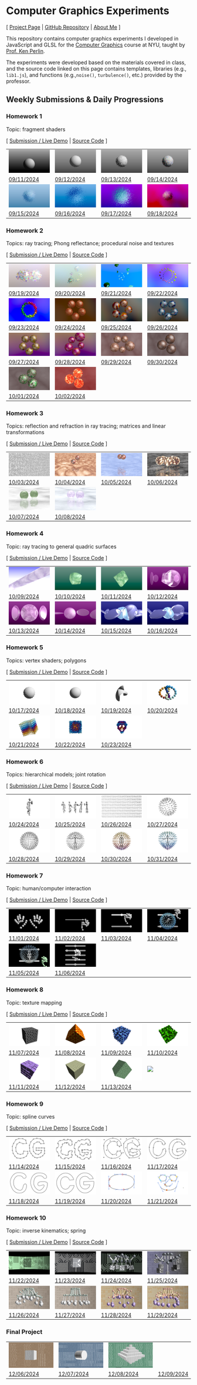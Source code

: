 # Computer Graphics Experiments

[ [Project Page](https://jackbdu.com/computer-graphics/) \| [GitHub Repository](https://github.com/jackbdu/computer-graphics) \| [About Me](https://jackbdu.com/about/) ]

This repository contains computer graphics experiments I developed in JavaScript and GLSL for the [Computer Graphics](https://cs.nyu.edu/~perlin/courses/fall2024/) course at NYU, taught by [Prof. Ken Perlin](https://cs.nyu.edu/~perlin/).

The experiments were developed based on the materials covered in class, and the source code linked on this page contains templates, libraries (e.g., `lib1.js`), and functions (e.g.,`noise()`, `turbulence()`, etc.) provided by the professor.

## Weekly Submissions & Daily Progressions

### Homework 1

Topic: fragment shaders

[ [Submission / Live Demo](https://jackbdu.com/computer-graphics/hw1) \| [Source Code](https://github.com/jackbdu/computer-graphics/tree/main/hw1) ]

|                                                                                                                                      |                                                                                                                                          |                                                                                                                                             |                                                                                                                                              |
| ------------------------------------------------------------------------------------------------------------------------------------ | ---------------------------------------------------------------------------------------------------------------------------------------- | ------------------------------------------------------------------------------------------------------------------------------------------- | -------------------------------------------------------------------------------------------------------------------------------------------- |
| ![](assets/20240911-daily-experiment-glsl-shader-frag-sphere-rotation-1080p-frame-1.png)                                             | ![](assets/20240912-daily-experiment-glsl-shader-frag-sphere-disintegrating-1080p-frame-1.png)                                           | ![](assets/20240913-daily-experiment-glsl-shader-frag-sphere-fluid-surface-1080p-frame-1.png)                                               | ![](assets/20240914-daily-experiment-glsl-shader-frag-sphere-fluid-surface-colorful-1080p-frame-1.png)                                       |
| [09/11/2024](https://www.instagram.com/p/C_0Emg0R3Po/)                                                                               | [09/12/2024](https://www.instagram.com/p/C_2OTp-OI8C/)                                                                                   | [09/13/2024](https://www.instagram.com/p/C_4lyLqMw8W/)                                                                                      | [09/14/2024](https://www.instagram.com/p/C_6p47iMNeb/)                                                                                       |
| ![](assets/20240915-daily-experiment-glsl-shader-frag-disintegrating-sphere-fluid-surface-colorful-with-blue-tint-1080p-frame-1.png) | ![](assets/20240916-daily-experiment-glsl-shader-frag-disintegrating-sphere-fluid-surface-colorful-with-colorful-tint-1080p-frame-5.png) | ![](assets/20240917-daily-experiment-glsl-shader-frag-disintegrating-sphere-fluid-surface-colorful-tint-noise-background-1080p-frame-4.png) | ![](assets/20240918-daily-experiment-glsl-shader-frag-disintegrating-sphere-fluid-surface-colorful-tint-environment-noise-1080p-frame-3.png) |
| [09/15/2024](https://www.instagram.com/p/C_87DfKy8q6/)                                                                               | [09/16/2024](https://www.instagram.com/p/C__NWBKxSkf/)                                                                                   | [09/17/2024](https://www.instagram.com/p/DAC3i1asOCs/)                                                                                      | [09/18/2024](https://www.instagram.com/p/DAF4ghvRg-O/)                                                                                       |

### Homework 2

Topics: ray tracing; Phong reflectance; procedural noise and textures

[ [Submission / Live Demo](https://jackbdu.com/computer-graphics/hw2) \| [Source Code](https://github.com/jackbdu/computer-graphics/tree/main/hw2) ]

|                                                                                                                 |                                                                                                                                         |                                                                                                            |                                                                                                                     |
| --------------------------------------------------------------------------------------------------------------- | --------------------------------------------------------------------------------------------------------------------------------------- | ---------------------------------------------------------------------------------------------------------- | ------------------------------------------------------------------------------------------------------------------- |
| ![](assets/20240919-daily-experiment-glsl-shader-frag-fluid-spheres-rotating-1080p-frame-1.png)                 | ![](assets/20240920-daily-experiment-glsl-shader-frag-5-fluid-spheres-animated-1080p-frame-1.png)                                       | ![](assets/20240921-daily-experiment-glsl-shader-frag-dancing-droplets-1080p-frame-2.png)                  | ![](assets/20240922-daily-experiment-glsl-shader-frag-oscillating-marbles-1080p-frame-1.png)                        |
| [09/19/2024](https://www.instagram.com/p/DAIg10iRD-s/)                                                          | [09/20/2024](https://www.instagram.com/p/DAKwHngMv7t/)                                                                                  | [09/21/2024](https://www.instagram.com/p/DANQSOEsGts/)                                                     | [09/22/2024](https://www.instagram.com/p/DAO8bEXSmex/)                                                              |
| ![](assets/20240923-daily-experiment-glsl-shader-frag-oscillating-pebbles-in-a-circle-1080p-frame-1.png)        | ![](assets/20240924-daily-experiment-glsl-shader-frag-rolling-marbles-1080p-frame-1.png)                                                | ![](assets/20240925-daily-experiment-glsl-shader-frag-colorful-rolling-marbles-1080p-frame-1.png)          | ![](assets/20240926-daily-experiment-glsl-shader-frag-colorful-rolling-marbles-blue-1080p-frame-1.png)              |
| [09/23/2024](https://www.instagram.com/p/DAS_TMvRacq/)                                                          | [09/24/2024](https://www.instagram.com/p/DAVAkxSx0ua/)                                                                                  | [09/25/2024](https://www.instagram.com/p/DAaLzATx2y4/)                                                     | [09/26/2024](https://www.instagram.com/p/DAcUXLsM6Q7/)                                                              |
| ![](assets/20240927-daily-experiment-glsl-shader-frag-colorful-rolling-watery-marbles-purple-1080p-frame-1.png) | ![](assets/20240928-daily-experiment-glsl-shader-frag-colorful-rolling-marbles-vibrant-purple-with-stretched-stripes-1080p-frame-1.png) | ![](assets/20240929-daily-experiment-glsl-shader-frag-rolling-marbles-with-fine-texture-1080p-frame-1.png) | ![](assets/20240930-daily-experiment-glsl-shader-frag-rolling-marbles-with-animated-fine-texture-1080p-frame-1.png) |
| [09/27/2024](https://www.instagram.com/p/DAd88Y-RWHi/)                                                          | [09/28/2024](https://www.instagram.com/p/DAhD3fKyeXp/)                                                                                  | [09/29/2024](https://www.instagram.com/p/DAh8cjPxpWR/)                                                     | [09/30/2024](https://www.instagram.com/p/DAjfJAkSRtA/)                                                              |
| ![](assets/20241001-daily-experiment-glsl-shader-frag-rolling-marbles-otherworldly-1080p-frame-1.png)           | ![](assets/20241002-daily-experiment-glsl-shader-frag-rolling-fire-balls-1080p-frame-1.png)                                             |
| [10/01/2024](https://www.instagram.com/p/DAnal2Gxo-4/)                                                          | [10/02/2024](https://www.instagram.com/p/DApo_p1RTyX/)                                                                                  |

### Homework 3

Topics: reflection and refraction in ray tracing; matrices and linear transformations

[ [Submission / Live Demo](https://jackbdu.com/computer-graphics/hw3) \| [Source Code](https://github.com/jackbdu/computer-graphics/tree/main/hw3) ]

|                                                                                                                              |                                                                                                                                     |                                                                                                            |                                                                                                                              |
| ---------------------------------------------------------------------------------------------------------------------------- | ----------------------------------------------------------------------------------------------------------------------------------- | ---------------------------------------------------------------------------------------------------------- | ---------------------------------------------------------------------------------------------------------------------------- |
| ![](assets/20241003-daily-experiment-glsl-shader-frag-plane-with-noise-texture-1080p-frame-1.png)                            | ![](assets/20241004-daily-experiment-glsl-shader-frag-spheres-reflections-on-plane-1080p-frame-1.png)                               | ![](assets/20241005-daily-experiment-glsl-shader-frag-spheres-reflections-on-wavy-water-1080p-frame-1.png) | ![](assets/20241006-daily-experiment-glsl-frag-shader-bright-spheres-reflections-on-dark-wavy-water-1080p-frame-0000000.png) |
| [10/03/2024](https://www.instagram.com/p/DAsw2xjRjxW/)                                                                       | [10/04/2024](https://www.instagram.com/p/DAxZd82sgrW/)                                                                              | [10/05/2024](https://www.instagram.com/p/DAy0r5oSoWc/)                                                     | [10/06/2024](https://www.instagram.com/p/DA0RZVFxEnk/)                                                                       |
| ![](assets/20241007-daily-experiment-glsl-frag-shader-translucent-spheres-reflections-on-wavy-water-1080p-frame-0000000.png) | ![](assets/20241008-daily-experiment-glsl-frag-shader-translucent-spheres-reflections-on-wavy-water-violet-1080p-frame-0000000.png) |
| [10/07/2024](https://www.instagram.com/p/DA1uwuesQfd/)                                                                       | [10/08/2024](https://www.instagram.com/p/DA413bgMe9k/)                                                                              |

### Homework 4

Topic: ray tracing to general quadric surfaces

[ [Submission / Live Demo](https://jackbdu.com/computer-graphics/hw4) \| [Source Code](https://github.com/jackbdu/computer-graphics/tree/main/hw4) ]

|                                                                                                                        |                                                                                                                                     |                                                                                                                        |                                                                                                                |
| ---------------------------------------------------------------------------------------------------------------------- | ----------------------------------------------------------------------------------------------------------------------------------- | ---------------------------------------------------------------------------------------------------------------------- | -------------------------------------------------------------------------------------------------------------- |
| ![](assets/20241009-daily-experiment-glsl-frag-shader-infinite-marble-pillar-1080p-frame-2.png)                        | ![](assets/20241010-daily-experiment-glsl-frag-shader-smoky-jade-1080p-frame-0000111.png)                                           | ![](assets/20241011-daily-experiment-glsl-frag-shader-paraboloid-jade-1080p-frame-0000000.png)                         | ![](assets/20241012-daily-experiment-glsl-frag-shader-purple-jade-with-lenses-1080p-frame-0000026.png)         |
| [10/09/2024](https://www.instagram.com/p/DA-sTfcR0X3/)                                                                 | [10/10/2024](https://www.instagram.com/p/DBAkaRKsQPi/)                                                                              | [10/11/2024](https://www.instagram.com/p/DBDUoNWMXk4/)                                                                 | [10/12/2024](https://www.instagram.com/p/DBEvhL8xrfJ/)                                                         |
| ![](assets/20241013-daily-experiment-glsl-frag-shader-purple-jade-with-lenses-with-reflection-1080p-frame-0000000.png) | ![](assets/20241014-daily-experiment-glsl-frag-shader-purple-jade-with-reflective-lenses-first-person-view-1080p-frame-0000075.png) | ![](assets/20241015-daily-experiment-glsl-frag-shader-blue-gem-with-various-reflective-lenses-1080p-frame-0000000.png) | ![](assets/20241016-daily-experiment-glsl-frag-shader-blue-marble-with-crystal-lenses-1080p-frame-0000000.png) |
| [10/13/2024](https://www.instagram.com/p/DBF5TL8sSuk/)                                                                 | [10/14/2024](https://www.instagram.com/p/DBH1aqxMfUg/)                                                                              | [10/15/2024](https://www.instagram.com/p/DBKRlXHStYu/)                                                                 | [10/16/2024](https://www.instagram.com/p/DBN98DNRD9B/)                                                         |

### Homework 5

Topics: vertex shaders; polygons

[ [Submission / Live Demo](https://jackbdu.com/computer-graphics/hw5) \| [Source Code](https://github.com/jackbdu/computer-graphics/tree/main/hw5) ]

|                                                                                                    |                                                                                                            |                                                                                                      |                                                                                               |
| -------------------------------------------------------------------------------------------------- | ---------------------------------------------------------------------------------------------------------- | ---------------------------------------------------------------------------------------------------- | --------------------------------------------------------------------------------------------- |
| ![](assets/20241017-daily-experiment-white-wavy-sphere-rotating-1080p-frame-0000000.png)           | ![](assets/20241018-daily-experiment-white-spiral-sphere-rotating-1080p-frame-0000000.png)                 | ![](assets/20241019-daily-experiment-white-spiral-wavy-paper-1080p-frame-0000000.png)                | ![](assets/20241020-daily-experiment-colorful-wavy-spheres-lissajous-1080p-frame-0000165.png) |
| [10/17/2024](https://www.instagram.com/p/DBQTHasRbzw/)                                             | [10/18/2024](https://www.instagram.com/p/DBTH08RxmID/)                                                     | [10/19/2024](https://www.instagram.com/p/DBVdfrxs1gf/)                                               | [10/20/2024](https://www.instagram.com/p/DBYKY7txHTu/)                                        |
| ![](assets/20241021-daily-experiment-colorful-wavy-spheres-forming-a-cube-1080p-frame-0000740.png) | ![](assets/20241022-daily-experiment-colorful-wavy-spheres-forming-cube-or-sphere-1080p-frame-0000000.png) | ![](assets/20241023-daily-experiment-two-perspective-object-skull-and-ghost-1080p-frame-0000000.png) |
| [10/21/2024](https://www.instagram.com/p/DBbChceR08L/)                                             | [10/22/2024](https://www.instagram.com/p/DBcxM9tsvh4/)                                                     | [10/23/2024](https://www.instagram.com/p/DBezLVHRHNM/)                                               |

### Homework 6

Topics: hierarchical models; joint rotation

[ [Submission / Live Demo](https://jackbdu.com/computer-graphics/hw6) \| [Source Code](https://github.com/jackbdu/computer-graphics/tree/main/hw6) ]

|                                                                                               |                                                                                                                 |                                                                                                                   |                                                                                                                 |
| --------------------------------------------------------------------------------------------- | --------------------------------------------------------------------------------------------------------------- | ----------------------------------------------------------------------------------------------------------------- | --------------------------------------------------------------------------------------------------------------- |
| ![](assets/20241024-daily-experiment-person-walking-1080p-frame-0000000.png)                  | ![](assets/20241025-daily-experiment-five-persons-walking-1080p-frame-0000000.png)                              | ![](assets/20241026-daily-experiment-32x8-person-grid-1080p-frame-0000000.png)                                    | ![](assets/20241027-daily-experiment-person-sphere-1080p-frame-0000335.png)                                     |
| [10/24/2024](https://www.instagram.com/p/DBiPE0KxadX/)                                        | [10/25/2024](https://www.instagram.com/p/DBk_wA4Rbaq/)                                                          | [10/26/2024](https://www.instagram.com/p/DBnV5q2MaPg/)                                                            | [10/27/2024](https://www.instagram.com/p/DBpEsmKR8pQ/)                                                          |
| ![](assets/20241028-daily-experiment-person-sphere-even-distribution-1080p-frame-0000000.png) | ![](assets/20241029-daily-experiment-person-trapped-in-spherical-cage-formed-by-people-1080p-frame-0000000.png) | ![](assets/20241030-daily-experiment-person-confined-in-sphere-formed-by-colorful-people-1080p-frame-0000000.png) | ![](assets/20241031-daily-experiment-person-confined-in-blob-formed-by-colorful-people-1080p-frame-0000000.png) |
| [10/28/2024](https://www.instagram.com/p/DBrha4ByFin/)                                        | [10/29/2024](https://www.instagram.com/p/DBvU55xxhgP/)                                                          | [10/30/2024](https://www.instagram.com/p/DByOxQ_RZ-G/)                                                            | [10/31/2024](https://www.instagram.com/p/DB0Y7xYs02w/)                                                          |

### Homework 7

Topic: human/computer interaction

[ [Submission / Live Demo](https://jackbdu.com/computer-graphics/hw7) \| [Source Code](https://github.com/jackbdu/computer-graphics/tree/main/hw7) ]

|                                                                                                                  |                                                                                        |                                                                                                       |                                                                                                |
| ---------------------------------------------------------------------------------------------------------------- | -------------------------------------------------------------------------------------- | ----------------------------------------------------------------------------------------------------- | ---------------------------------------------------------------------------------------------- |
| ![](assets/20241101-daily-experiment-hand-pose-detection-without-p5-1080p-frame-1.jpg)                           | ![](assets/20241102-daily-experiment-hand-pose-pinch-to-move-slider-1080p-frame-3.jpg) | ![](assets/20241103-daily-experiment-hand-pose-pinch-to-move-two-different-sliders-1080p-frame-2.jpg) | ![](assets/20241104-daily-experiment-hand-pose-sliders-controlling-rotation-1080p-frame-4.jpg) |
| [11/01/2024](https://www.instagram.com/p/DB3U4ggRY2H/)                                                           | [11/02/2024](https://www.instagram.com/p/DB6K4gyxWt2/)                                 | [11/03/2024](https://www.instagram.com/p/DB8N8njRzAi/)                                                | [11/04/2024](https://www.instagram.com/p/DB_0l0JRQJk/)                                         |
| ![](assets/20241105-daily-experiment-hand-pose-sliders-controlling-rotation-transcluent-ahnds-1080p-frame-3.jpg) | ![](assets/20241106-daily-experiment-hand-pose-many-sliders-1080p-frame-2.jpg)         |                                                                                                       |                                                                                                |
| [11/05/2024](https://www.instagram.com/p/DCEH7wCRdUV/)                                                           | [11/06/2024](https://www.instagram.com/p/DCFyxg7smXj/)                                 |                                                                                                       |

### Homework 8

Topic: texture mapping

[ [Submission / Live Demo](https://jackbdu.com/computer-graphics/hw8) \| [Source Code](https://github.com/jackbdu/computer-graphics/tree/main/hw8) ]

|                                                                                                                     |                                                                                                                                              |                                                                                                                           |                                                                                                                                           |
| ------------------------------------------------------------------------------------------------------------------- | -------------------------------------------------------------------------------------------------------------------------------------------- | ------------------------------------------------------------------------------------------------------------------------- | ----------------------------------------------------------------------------------------------------------------------------------------- |
| ![](assets/20241107-daily-experiment-truchet-pattern-texture-on-cube-1080p-frame-0000000.png)                       | ![](assets/20241108-daily-experiment-truchet-pattern-formed-by-cubes-4x4x4-1080p-frame-0000000.png)                                          | ![](assets/20241109-daily-experiment-truchet-pattern-formed-by-cubes-5x5x5-shrinking-animation-1080p-frame-0000941.png)   | ![](assets/20241110-daily-experiment-truchet-inspired-bump-map-pattern-formed-by-cubes-5x5x5-shrinking-animation-1080p-frame-0000268.png) |
| [11/07/2024](https://www.instagram.com/p/DCJutllxM-m/)                                                              | [11/08/2024](https://www.instagram.com/p/DCL9NtiRfpo/)                                                                                       | [11/09/2024](https://www.instagram.com/p/DCNPBdeR5uE/)                                                                    | [11/10/2024](https://www.instagram.com/p/DCOXAgoxbco/)                                                                                    |
| ![](assets/20241111-daily-experiment-truchet-inspired-stripe-pattern-formed-by-cubes-4x4x4-1080p-frame-0000994.png) | ![](assets/20241112-daily-experiment-truchet-inspired-stripe-pattern-formed-by-cubes-4x4x4-random-texture-each-side-1080p-frame-0000879.png) | ![](assets/20241113-daily-experiment-truchet-inspired-stripe-pattern-formed-by-cubes-4x4x4-green-1080p-frame-0000416.png) | ![](assets/)                                                                                                                              |
| [11/11/2024](https://www.instagram.com/p/DCQNd5WshYD/)                                                              | [11/12/2024](https://www.instagram.com/p/DCSkzVlMLOQ/)                                                                                       | [11/13/2024](https://www.instagram.com/p/DCUjd2yRdSm/)                                                                    |

### Homework 9

Topic: spline curves

[ [Submission / Live Demo](https://jackbdu.com/computer-graphics/hw9) \| [Source Code](https://github.com/jackbdu/computer-graphics/tree/main/hw9) ]

|                                                                                                      |                                                                                                                  |                                                                                                     |                                                                                                                         |
| ---------------------------------------------------------------------------------------------------- | ---------------------------------------------------------------------------------------------------------------- | --------------------------------------------------------------------------------------------------- | ----------------------------------------------------------------------------------------------------------------------- |
| ![](assets/20241114-daily-experiment-click-to-add-vertex-and-enter-to-close-shape-1080p-frame-4.jpg) | ![](assets/20241115-daily-experiment-randomly-curved-hermite-splines-1080p-frame-4.jpg)                          | ![](assets/20241116-daily-experiment-beizer-splines-1080p-frame-4.jpg)                              | ![](assets/20241117-daily-experiment-beizer-splines-with-draggable-control-points-1080p-frame-4.jpg)                    |
| [11/14/2024](https://www.instagram.com/p/DCbidhqRxZt/)                                               | [11/15/2024](https://www.instagram.com/p/DCduP5gRFKX/)                                                           | [11/16/2024](https://www.instagram.com/p/DCfDp5xSu-B/)                                              | [11/17/2024](https://www.instagram.com/p/DCf6SjgsqdA/)                                                                  |
| ![](assets/20241118-daily-experiment-beizer-splines-with-enhanced-editability-1080p-frame-4.jpg)     | ![](assets/20241119-daily-experiment-beizer-splines-symmetrical-control-points-and-select-all-1080p-frame-6.jpg) | ![](assets/20241120-daily-experiment-beizer-splines-animated-circle-along-spline-1080p-frame-3.jpg) | ![](assets/20241121-daily-experiment-beizer-splines-animated-colorful-circles-along-multiple-splines-1080p-frame-4.jpg) |
| [11/18/2024](https://www.instagram.com/p/DChlSd9y4zB/)                                               | [11/19/2024](https://www.instagram.com/p/DClMydnsBXQ/)                                                           | [11/20/2024](https://www.instagram.com/p/DCoUfxzxeos/)                                              | [11/21/2024](https://www.instagram.com/p/DCqdbVVx3TC/)                                                                  |

### Homework 10

Topic: inverse kinematics; spring

[ [Submission / Live Demo](https://jackbdu.com/computer-graphics/hw10) \| [Source Code](https://github.com/jackbdu/computer-graphics/tree/main/hw10) ]

|                                                                                                            |                                                                                                                            |                                                                                                                               |                                                                                                                      |
| ---------------------------------------------------------------------------------------------------------- | -------------------------------------------------------------------------------------------------------------------------- | ----------------------------------------------------------------------------------------------------------------------------- | -------------------------------------------------------------------------------------------------------------------- |
| ![](assets/20241122-daily-experiment-truchet-tile-wall-painting-rotating-1080p-frame-4.png)                | ![](assets/20241123-daily-experiment-truchet-tile-wall-painting-rotating-with-noise-texture-1080p@60fps-frame-0001117.png) | ![](assets/20241124-daily-experiment-truchet-tile-wall-painting-arms-with-springy-attachments-1080p-frame-0003435.png)        | ![](assets/20241125-daily-experiment-truchet-tile-wall-painting-arms-lifting-springy-weight-1080p-frame-0000997.png) |
| [11/22/2024](https://www.instagram.com/p/DCvyxjXRfWM/)                                                     | [11/23/2024](https://www.instagram.com/p/DCy0KDaRsE8/)                                                                     | [11/24/2024](https://www.instagram.com/p/DC0czoQM33w/)                                                                        | [11/25/2024](https://www.instagram.com/p/DC2S6s4S5Er/)                                                               |
| ![](assets/20241126-daily-experiment-arms-lifting-springy-weight-forming-a-circle-1080p-frame-0000000.png) | ![](assets/20241127-daily-experiment-arms-lifting-springy-weight-forming-a-circle-synced-motion-1080p-frame-0001409.png)   | ![](assets/20241128-daily-experiment-arms-lifting-springy-weight-forming-a-circle-alternating-motion-1080p-frame-0000000.png) | ![](assets/20241129-daily-experiment-arms-lifting-springy-weight-forming-a-wave-1080p-frame-0000000.png)             |
| [11/26/2024](https://www.instagram.com/jackbdu/)                                                           | [11/27/2024](https://www.instagram.com/p/DC4jsRIRkA1/)                                                                     | [11/28/2024](https://www.instagram.com/p/DC8xOIxxoQT/)                                                                        | [11/29/2024](https://www.instagram.com/p/DC-5EikMtil/)                                                               |

### Final Project

|                                                                                    |                                                                                   |                |                |
| ---------------------------------------------------------------------------------- | --------------------------------------------------------------------------------- | -------------- | -------------- |
| ![](assets/20241206-daily-experiment-cube-with-obj-code-overlay-1080p-frame-3.jpg) | ![](assets/20241207-daily-experiment-obj-code-overlay-cylinder-1080p-frame-2.jpg) | ![](assets/20241208-daily-experiment-obj-code-overlay-combined-cubes-1080p-frame-2.jpg)          | ![]()          |
| [12/06/2024](https://www.instagram.com/p/DDRNoQbx3rx/)                             | [12/07/2024](https://www.instagram.com/p/DDTAquCMqfn/)                            | [12/08/2024](https://www.instagram.com/p/DDWSfcsxolH/) | [12/09/2024]() |
